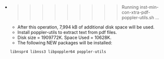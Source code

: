 * >>>>>>>>> Running inst-min-con-xtra-pdf-poppler-utils.sh ...
  * After this operation, 7,994 kB of additional disk space will be used.
  * Install poppler-utils to extract text from pdf files.
  * Disk size = 1909772K. Space Used = 10628K.
  * The following NEW packages will be installed:
  ```bash
  libnspr4 libnss3 libpoppler64 poppler-utils
  ```
